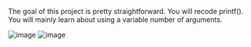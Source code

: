 The goal of this project is pretty straightforward. You will recode printf().
You will mainly learn about using a variable number of arguments.

![image](https://user-images.githubusercontent.com/95627071/214831396-c85f0c91-2bdb-4dab-b6cf-fc2b915844b2.png) ![image](https://user-images.githubusercontent.com/95627071/214831451-7fa491b7-fb71-4fb9-9630-17b0197c302d.png)
